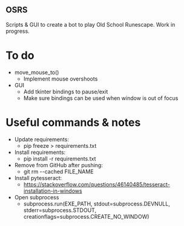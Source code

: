 ## OSRS

Scripts & GUI to create a bot to play Old School Runescape. Work in progress.

# To do
- move_mouse_to() 
    - Implement mouse overshoots
- GUI
    - Add tkinter bindings to pause/exit
    - Make sure bindings can be used when window is out of focus


# Useful commands & notes
+ Update requirements: 
    + pip freeze > requirements.txt 
+ Install requirements: 
    + pip install -r requirements.txt 
+ Remove from GitHub after pushing: 
    + git rm --cached FILE_NAME 
+ Install pytesseract:
    + https://stackoverflow.com/questions/46140485/tesseract-installation-in-windows
+ Open subprocess
    + subprocess.run(EXE_PATH, stdout=subprocess.DEVNULL, stderr=subprocess.STDOUT, creationflags=subprocess.CREATE_NO_WINDOW)
